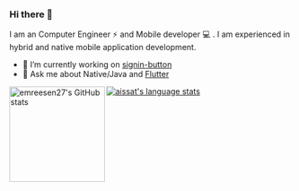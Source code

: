 ### Hi there 👋

I am an Computer Engineer ⚡️ and Mobile developer 💻 . I am experienced in hybrid and native mobile application development. 

- 🔭 I’m currently working on [signin-button](https://pub.dev/packages/sign_button)
- 💬 Ask me about  Native/Java and [Flutter](https://flutter.dev) 

<a href="https://profile-summary-for-github.com/user/emreesen27">
  <img align="left" height="170px" src="https://github-readme-stats.vercel.app/api?username=emreesen27&show_icons=true&line_height=27&count_private=true&include_all_commits=true" alt="emreesen27's GitHub stats"/>
  <img src="https://github-readme-stats.vercel.app/api/top-langs/?username=emreesen27&hide_langs_below=5&layout=compact" alt="aissat's language stats"/>
</a>
